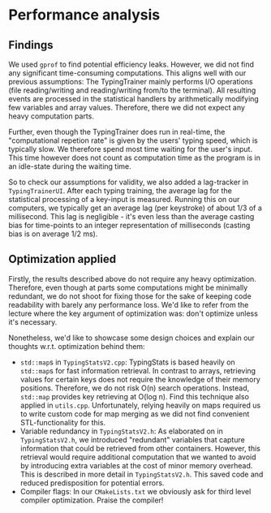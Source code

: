# Performance analysis

## Findings

We used `gprof` to find potential efficiency leaks. However, we did not find any significant time-consuming computations. This aligns well with our previous assumptions: The TypingTrainer mainly performs I/O operations (file reading/writing and reading/writing from/to the terminal). All resulting events are processed in the statistical handlers by arithmetically modifying few variables and array values. Therefore, there we did not expect any heavy computation parts. 

Further, even though the TypingTrainer does run in real-time, the "computational repetion rate" is given by the users' typing speed, which is typically slow. We therefore spend most time waiting for the user's input. This time however does not count as computation time as the program is in an idle-state during the waiting time.

So to check our assumptions for validity, we also added a lag-tracker in `TypingTrainerUI`. After each typing training, the average lag for the statistical processing of a key-input is measured. Running this on our computers, we typically get an average lag (per keystroke) of about 1/3 of a millisecond. This lag is negligible - it's even less than the average casting bias for time-points to an integer representation of milliseconds (casting bias is on average 1/2 ms).

## Optimization applied

Firstly, the results described above do not require any heavy optimization. Therefore, even though at parts some computations might be minimally redundant, we do not shoot for fixing those for the sake of keeping code readability with barely any performance loss. We'd like to refer from the lecture where the key argument of optimization was: don't optimize unless it's necessary.

Nonetheless, we'd like to showcase some design choices and explain our thoughts w.r.t. optimization behind them:

- `std::map`s in `TypingStatsV2.cpp`: TypingStats is based heavily on `std::map`s for fast information retrieval. In contrast to arrays, retrieving values for certain keys does not require the knowledge of their memory positions. Therefore, we do not risk O(n) search operations. Instead, `std::map` provides key retrieving at O(log n). Find this technique also applied in `utils.cpp`. Unfortunately, relying heavily on maps required us to write custom code for map merging as we did not find convenient STL-functionality for this.
- Variable redundancy in `TypingStatsV2.h`: As elaborated on in `TypingStatsV2.h`, we introduced "redundant" variables that capture information that could be retrieved from other containers. However, this retrieval would require additional computation that we wanted to avoid by introducing extra variables at the cost of minor memory overhead. This is described in more detail in `TypingStatsV2.h`. This saved code and reduced predisposition for potential errors.
- Compiler flags: In our `CMakeLists.txt` we obviously ask for third level compiler optimization. Praise the compiler!

